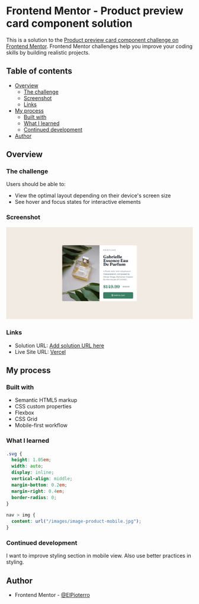 # Frontend Mentor - Product preview card component solution

This is a solution to the [Product preview card component challenge on Frontend Mentor](https://www.frontendmentor.io/challenges/product-preview-card-component-GO7UmttRfa). Frontend Mentor challenges help you improve your coding skills by building realistic projects.

## Table of contents

- [Overview](#overview)
  - [The challenge](#the-challenge)
  - [Screenshot](#screenshot)
  - [Links](#links)
- [My process](#my-process)
  - [Built with](#built-with)
  - [What I learned](#what-i-learned)
  - [Continued development](#continued-development)
- [Author](#author)

## Overview

### The challenge

Users should be able to:

- View the optimal layout depending on their device's screen size
- See hover and focus states for interactive elements

### Screenshot

![](./screenshot.png)

### Links

- Solution URL: [Add solution URL here](https://your-solution-url.com)
- Live Site URL: [Vercel](https://product-preview-card-component-ashy-eta.vercel.app/)

## My process

### Built with

- Semantic HTML5 markup
- CSS custom properties
- Flexbox
- CSS Grid
- Mobile-first workflow

### What I learned

```css
.svg {
  height: 1.05em;
  width: auto;
  display: inline;
  vertical-align: middle;
  margin-bottom: 0.2em;
  margin-right: 0.4em;
  border-radius: 0;
}
```

```css
nav > img {
  content: url("/images/image-product-mobile.jpg");
}
```

### Continued development

I want to improve styling section in mobile view. Also use better practices in styling.

## Author

- Frontend Mentor - [@ElPioterro](https://www.frontendmentor.io/profile/ElPioterro)
